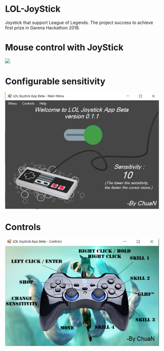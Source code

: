# LOL-JoyStick
Joystick that support League of Legends. The project success to achieve first prize in Garena Hackathon 2018.

# Mouse control with JoyStick
![](https://github.com/ChuaN15/LOL-JoyStick/blob/master/IMG-2983-Trim.gif)

# Configurable sensitivity
![](https://raw.githubusercontent.com/ChuaN15/LOL-JoyStick/master/Capture1.PNG)

# Controls
![](https://raw.githubusercontent.com/ChuaN15/LOL-JoyStick/master/Capture.PNG)
